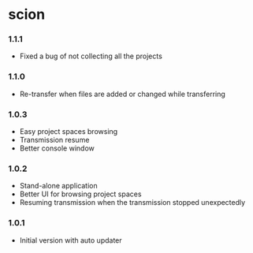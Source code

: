 # scion

### 1.1.1
* Fixed a bug of not collecting all the projects

### 1.1.0
* Re-transfer when files are added or changed while transferring

### 1.0.3
* Easy project spaces browsing
* Transmission resume
* Better console window

### 1.0.2
* Stand-alone application
* Better UI for browsing project spaces
* Resuming transmission when the transmission stopped unexpectedly

### 1.0.1
* Initial version with auto updater
